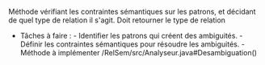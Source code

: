 Méthode vérifiant les contraintes sémantiques sur les patrons, et décidant de quel type de relation il s'agit.
Doit retourner le type de relation

- Tâches à faire : 
	   - Identifier les patrons qui créent des ambiguités.
	   - Définir les contraintes sémantiques pour résoudre les ambiguités.
	   - Méthode à implémenter /RelSem/src/Analyseur.java#Desambiguation()
	   
